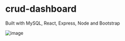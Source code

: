 # crud-dashboard
Built with MySQL, React, Express, Node and Bootstrap

![image](https://user-images.githubusercontent.com/74341873/173719988-04474b7d-51b5-42ae-9d00-28035cb54b1e.png)
